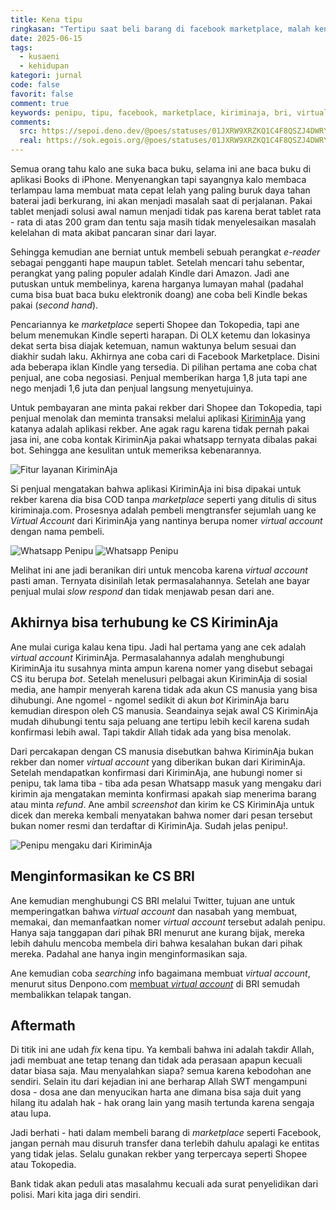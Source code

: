 ```yaml
---
title: Kena tipu
ringkasan: "Tertipu saat beli barang di facebook marketplace, malah kena tipu. Jangan pernah mau beli barang dengan rekber KiriminAja!"
date: 2025-06-15
tags:
  - kusaeni
  - kehidupan
kategori: jurnal
code: false
favorit: false
comment: true
keywords: penipu, tipu, facebook, marketplace, kiriminaja, bri, virtual account, e-reader, kindle
comments:
  src: https://sepoi.deno.dev/@poes/statuses/01JXRW9XRZKQ1C4F8QSZJ4DWRY
  real: https://sok.egois.org/@poes/statuses/01JXRW9XRZKQ1C4F8QSZJ4DWRY
---
```


Semua orang tahu kalo ane suka baca buku, selama ini ane baca buku di aplikasi Books di iPhone. Menyenangkan tapi sayangnya kalo membaca terlampau lama membuat mata cepat lelah yang paling buruk daya tahan baterai jadi berkurang, ini akan menjadi masalah saat di perjalanan. Pakai tablet menjadi solusi awal namun menjadi tidak pas karena berat tablet rata - rata di atas 200 gram dan tentu saja masih tidak menyelesaikan masalah kelelahan di mata akibat pancaran sinar dari layar.

Sehingga kemudian ane berniat untuk membeli sebuah perangkat _e-reader_ sebagai pengganti hape maupun tablet. Setelah mencari tahu sebentar, perangkat yang paling populer adalah Kindle dari Amazon. Jadi ane putuskan untuk membelinya, karena harganya lumayan mahal (padahal cuma bisa buat baca buku elektronik doang) ane coba beli Kindle bekas pakai (_second hand_).

Pencariannya ke _marketplace_ seperti Shopee dan Tokopedia, tapi ane belum menemukan Kindle seperti harapan. Di OLX ketemu dan lokasinya dekat serta bisa diajak ketemuan, namun waktunya belum sesuai dan diakhir sudah laku. Akhirnya ane coba cari di Facebook Marketplace. Disini ada beberapa iklan Kindle yang tersedia. Di pilihan pertama ane coba chat penjual, ane coba negosiasi. Penjual memberikan harga 1,8 juta tapi ane nego menjadi 1,6 juta dan penjual langsung menyetujuinya.

Untuk pembayaran ane minta pakai rekber dari Shopee dan Tokopedia, tapi penjual menolak dan meminta transaksi melalui aplikasi [KiriminAja](https://https://kiriminaja.com/) yang katanya adalah aplikasi rekber. Ane agak ragu karena tidak pernah pakai jasa ini, ane coba kontak KiriminAja pakai whatsapp ternyata dibalas pakai bot. Sehingga ane kesulitan untuk memeriksa kebenarannya.

![Fitur layanan KiriminAja](https://ik.imagekit.io/hjse9uhdjqd/jurnal/tipu/SCR-20250615-jyju_oad6cok0c.png?updatedAt=1749959681574)

Si penjual mengatakan bahwa aplikasi KiriminAja ini bisa dipakai untuk rekber karena dia bisa COD tanpa _marketplace_ seperti yang ditulis di situs kiriminaja.com. Prosesnya adalah pembeli mengtransfer sejumlah uang ke _Virtual Account_ dari KiriminAja yang nantinya berupa nomer _virtual account_ dengan nama pembeli.

![Whatsapp Penipu](https://ik.imagekit.io/hjse9uhdjqd/jurnal/tipu/IMG_1229_-hGmtKnGo.PNG?updatedAt=1749959613656)
![Whatsapp Penipu](https://ik.imagekit.io/hjse9uhdjqd/jurnal/tipu/IMG_1235_awwZBdz1m.PNG?updatedAt=1749959610739)

Melihat ini ane jadi beranikan diri untuk mencoba karena _virtual account_ pasti aman. Ternyata disinilah letak permasalahannya. Setelah ane bayar penjual mulai _slow respond_ dan tidak menjawab pesan dari ane.

## Akhirnya bisa terhubung ke CS KiriminAja

Ane mulai curiga kalau kena tipu. Jadi hal pertama yang ane cek adalah _virtual account_ KiriminAja. Permasalahannya adalah menghubungi KiriminAja itu susahnya minta ampun karena nomer yang disebut sebagai CS itu berupa _bot_. Setelah menelusuri pelbagai akun KiriminAja di sosial media, ane hampir menyerah karena tidak ada akun CS manusia yang bisa dihubungi. Ane ngomel - ngomel sedikit di akun _bot_ KiriminAja baru kemudian direspon oleh CS manusia. Seandainya sejak awal CS KiriminAja mudah dihubungi tentu saja peluang ane tertipu lebih kecil karena sudah konfirmasi lebih awal. Tapi takdir Allah tidak ada yang bisa menolak.

Dari percakapan dengan CS manusia disebutkan bahwa KiriminAja bukan rekber dan nomer _virtual account_ yang diberikan bukan dari KiriminAja. Setelah mendapatkan konfirmasi dari KiriminAja, ane hubungi nomer si penipu, tak lama tiba - tiba ada pesan Whatsapp masuk yang mengaku dari kirimin aja mengatakan meminta konfirmasi apakah siap menerima barang atau minta _refund_. Ane ambil _screenshot_ dan kirim ke CS KiriminAja untuk dicek dan mereka kembali menyatakan bahwa nomer dari pesan tersebut bukan nomer resmi dan terdaftar di KiriminAja. Sudah jelas penipu!.

![Penipu mengaku dari KiriminAja](https://ik.imagekit.io/hjse9uhdjqd/jurnal/tipu/IMG_1233_EOMErgMhS.PNG?updatedAt=1749959612147)

## Menginformasikan ke CS BRI

Ane kemudian menghubungi CS BRI melalui Twitter, tujuan ane untuk memperingatkan bahwa _virtual account_ dan nasabah yang membuat, memakai, dan memanfaatkan nomer _virtual account_ tersebut adalah penipu. Hanya saja tanggapan dari pihak BRI menurut ane kurang bijak, mereka lebih dahulu mencoba membela diri bahwa kesalahan bukan dari pihak mereka. Padahal ane hanya ingin menginformasikan saja.

Ane kemudian coba _searching_ info bagaimana membuat _virtual account_, menurut situs Denpono.com [membuat _virtual account_](https://www.denpono.com/2021/09/cara-membuat-virtual-account-bri.html) di BRI semudah membalikkan telapak tangan.

## Aftermath

Di titik ini ane udah _fix_ kena tipu. Ya kembali bahwa ini adalah takdir Allah, jadi membuat ane tetap tenang dan tidak ada perasaan apapun kecuali datar biasa saja. Mau menyalahkan siapa? semua karena kebodohan ane sendiri. Selain itu dari kejadian ini ane berharap Allah SWT mengampuni dosa - dosa ane dan menyucikan harta ane dimana bisa saja duit yang hilang itu adalah hak - hak orang lain yang masih tertunda karena sengaja atau lupa.

Jadi berhati - hati dalam membeli barang di _marketplace_ seperti Facebook, jangan pernah mau disuruh transfer dana terlebih dahulu apalagi ke entitas yang tidak jelas. Selalu gunakan rekber yang terpercaya seperti Shopee atau Tokopedia.

Bank tidak akan peduli atas masalahmu kecuali ada surat penyelidikan dari polisi. Mari kita jaga diri sendiri.
